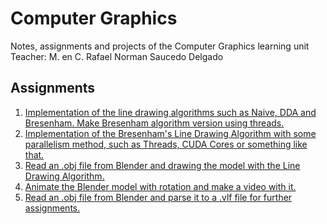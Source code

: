 # Computer Graphics
Notes, assignments and projects of the Computer Graphics learning unit
Teacher: M. en C. Rafael Norman Saucedo Delgado

## Assignments
1. [Implementation of the line drawing algorithms such as Naive, DDA and Bresenham. Make Bresenham algorithm version using threads.](./practices/Drawing+Line/)
2. [Implementation of the Bresenham's Line Drawing Algorithm with some parallelism method, such as Threads, CUDA Cores or something like that.](./practices/Parallel+Drawing/)
3. [Read an .obj file from Blender and drawing the model with the Line Drawing Algorithm.](./practices/Orthogonal+Projection/)
4. [Animate the Blender model with rotation and make a video with it.](./practices/Orthogonal+Animation/)
5. [Read an .obj file from Blender and parse it to a .vlf file for further assignments.](./practices/VLF+Parser/)